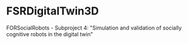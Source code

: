 # FSRDigitalTwin3D
FORSocialRobots - Subproject 4: "Simulation and validation of socially cognitive robots in the digital twin"
